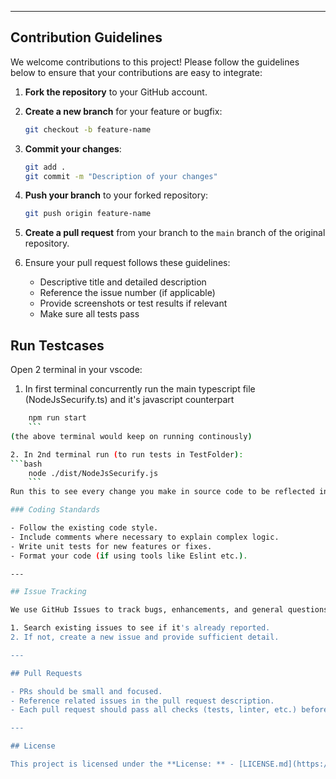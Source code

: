
---

## Contribution Guidelines

We welcome contributions to this project! Please follow the guidelines below to ensure that your contributions are easy to integrate:

1. **Fork the repository** to your GitHub account.

2. **Create a new branch** for your feature or bugfix:

    ```bash
    git checkout -b feature-name
    ```

3. **Commit your changes**:

    ```bash
    git add .
    git commit -m "Description of your changes"
    ```

4. **Push your branch** to your forked repository:

    ```bash
    git push origin feature-name
    ```

5. **Create a pull request** from your branch to the `main` branch of the original repository.

6. Ensure your pull request follows these guidelines:
    - Descriptive title and detailed description
    - Reference the issue number (if applicable)
    - Provide screenshots or test results if relevant
    - Make sure all tests pass

## Run Testcases

Open 2 terminal in your vscode:

1. In first terminal concurrently run the main typescript file (NodeJsSecurify.ts) and it's javascript counterpart
```bash
    npm run start
    ```
(the above terminal would keep on running continously)

2. In 2nd terminal run (to run tests in TestFolder):
```bash
    node ./dist/NodeJsSecurify.js
    ```
Run this to see every change you make in source code to be reflected in the terminal.

### Coding Standards

- Follow the existing code style.
- Include comments where necessary to explain complex logic.
- Write unit tests for new features or fixes.
- Format your code (if using tools like Eslint etc.).

---

## Issue Tracking

We use GitHub Issues to track bugs, enhancements, and general questions. If you encounter a bug or have an idea for an enhancement, please:

1. Search existing issues to see if it's already reported.
2. If not, create a new issue and provide sufficient detail.

---

## Pull Requests

- PRs should be small and focused.
- Reference related issues in the pull request description.
- Each pull request should pass all checks (tests, linter, etc.) before review.

---

## License

This project is licensed under the **License: ** - [LICENSE.md](https://github.com/prayas7102/NodejsSecurify/blob/main/LICENSE) file for details.
